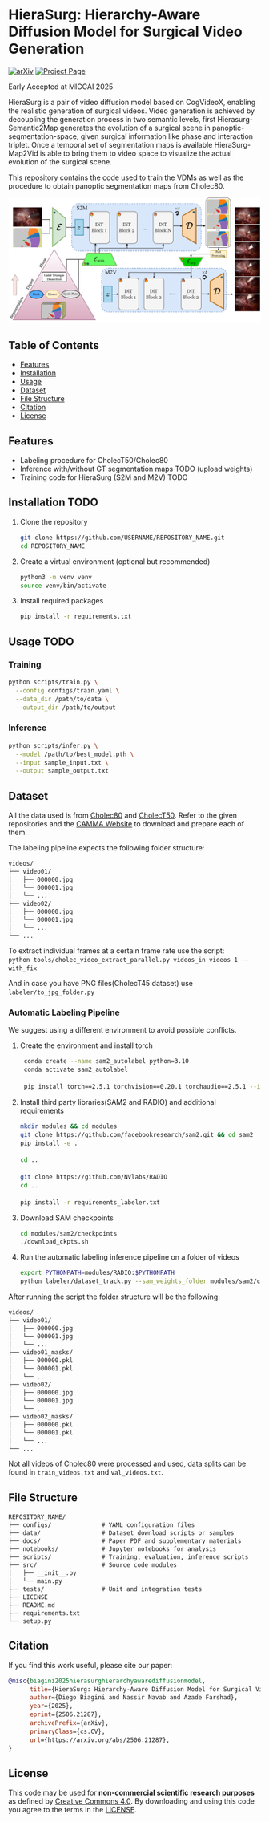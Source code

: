 # HieraSurg: Hierarchy-Aware Diffusion Model for Surgical Video Generation
[![arXiv](https://img.shields.io/badge/arXiv-2506.21287-B31B1B.svg)](https://arxiv.org/abs/2506.21287) [![Project Page](https://img.shields.io/badge/docs-GitHub%20Pages-blue.svg)](https://diegobiagini.github.io/HieraSurg/)    

Early Accepted at MICCAI 2025

HieraSurg is a pair of video diffusion model based on CogVideoX, enabling the realistic generation of surgical videos.
Video generation is achieved by decoupling the generation process in two semantic levels, first Hierasurg-Semantic2Map generates the evolution of a surgical scene in panoptic-segmentation-space, given surgical information like phase and interaction triplet.
Once a temporal set of segmentation maps is available HieraSurg-Map2Vid is able to bring them to video space to visualize the actual evolution of the surgical scene.

This repository contains the code used to train the VDMs as well as the procedure to obtain panoptic segmentation maps from Cholec80.

![alt text](assets/arch.png)

## Table of Contents
- [Features](#features)  
- [Installation](#installation)  
- [Usage](#usage)  
- [Dataset](#dataset)  
- [File Structure](#file-structure)  
- [Citation](#citation)  
- [License](#license)  

## Features

- Labeling procedure for CholecT50/Cholec80
- Inference with/without GT segmentation maps TODO (upload weights)
- Training code for HieraSurg (S2M and M2V) TODO

## Installation TODO

1. Clone the repository  
   ```bash
   git clone https://github.com/USERNAME/REPOSITORY_NAME.git
   cd REPOSITORY_NAME
   ```
2. Create a virtual environment (optional but recommended)  
   ```bash
   python3 -m venv venv
   source venv/bin/activate
   ```
3. Install required packages  
   ```bash
   pip install -r requirements.txt
   ```  

## Usage TODO

### Training

```bash
python scripts/train.py \
  --config configs/train.yaml \
  --data_dir /path/to/data \
  --output_dir /path/to/output
```


### Inference

```bash
python scripts/infer.py \
  --model /path/to/best_model.pth \
  --input sample_input.txt \
  --output sample_output.txt
```

## Dataset

All the data used is from [Cholec80](https://github.com/CAMMA-public/TF-Cholec80) and [CholecT50](https://github.com/CAMMA-public/cholect50).
Refer to the given repositories and the [CAMMA Website](https://camma.unistra.fr/datasets/) to download and prepare each of them.

The labeling pipeline expects the following folder structure:
```text
videos/
├── video01/              
│   ├── 000000.jpg
│   └── 000001.jpg
│   └── ...
├── video02/              
│   ├── 000000.jpg
│   └── 000001.jpg
│   └── ...
└── ...
```

To extract individual frames at a certain frame rate use the script:  
```python tools/cholec_video_extract_parallel.py videos_in videos 1 --with_fix```

And in case you have PNG files(CholecT45 dataset) use `labeler/to_jpg_folder.py`


### Automatic Labeling Pipeline
We suggest using a different environment to avoid possible conflicts.
1. Create the environment and install torch
   ```bash
    conda create --name sam2_autolabel python=3.10
    conda activate sam2_autolabel
    
    pip install torch==2.5.1 torchvision==0.20.1 torchaudio==2.5.1 --index-url https://download.pytorch.org/whl/cu124

   ``` 
2. Install third party libraries(SAM2 and RADIO) and additional requirements
    ```bash
    mkdir modules && cd modules
    git clone https://github.com/facebookresearch/sam2.git && cd sam2
    pip install -e .

    cd ..

    git clone https://github.com/NVlabs/RADIO
    cd ..

    pip install -r requirements_labeler.txt    
    ```
3. Download SAM checkpoints
    ```bash
    cd modules/sam2/checkpoints
    ./download_ckpts.sh
    ```
4. Run the automatic labeling inference pipeline on a folder of videos
    ```bash
    export PYTHONPATH=modules/RADIO:$PYTHONPATH
    python labeler/dataset_track.py --sam_weights_folder modules/sam2/checkpoints --dataset_folder videos --visualize
    ```
After running the script the folder structure will be the following:
```text
videos/
├── video01/              
│   ├── 000000.jpg
│   └── 000001.jpg
│   └── ...
├── video01_masks/              
│   ├── 000000.pkl
│   └── 000001.pkl
│   └── ...
├── video02/              
│   ├── 000000.jpg
│   └── 000001.jpg
│   └── ...
├── video02_masks/              
│   ├── 000000.pkl
│   └── 000001.pkl
│   └── ...
└── ...
```
Not all videos of Cholec80 were processed and used, data splits can be found in `train_videos.txt` and `val_videos.txt`.  

## File Structure

```text
REPOSITORY_NAME/
├── configs/              # YAML configuration files
├── data/                 # Dataset download scripts or samples
├── docs/                 # Paper PDF and supplementary materials
├── notebooks/            # Jupyter notebooks for analysis
├── scripts/              # Training, evaluation, inference scripts
├── src/                  # Source code modules
│   ├── __init__.py
│   └── main.py
├── tests/                # Unit and integration tests
├── LICENSE
├── README.md
├── requirements.txt
└── setup.py
```

## Citation
If you find this work useful, please cite our paper:
```bibtex
@misc{biagini2025hierasurghierarchyawarediffusionmodel,
      title={HieraSurg: Hierarchy-Aware Diffusion Model for Surgical Video Generation}, 
      author={Diego Biagini and Nassir Navab and Azade Farshad},
      year={2025},
      eprint={2506.21287},
      archivePrefix={arXiv},
      primaryClass={cs.CV},
      url={https://arxiv.org/abs/2506.21287}, 
}
```
## License

This code may be used for **non-commercial scientific research purposes** as defined by [Creative Commons 4.0](https://creativecommons.org/licenses/by-nc-sa/4.0/legalcode). By downloading and using this code you agree to the terms in the [LICENSE](LICENSE). 